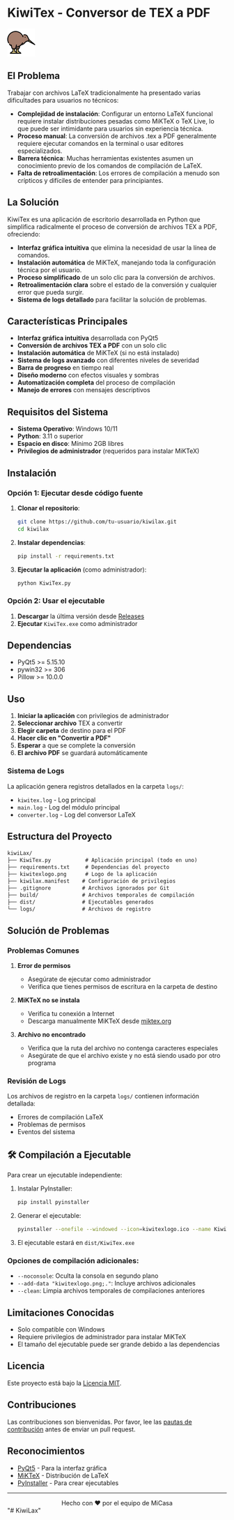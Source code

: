 # KiwiTex - Conversor de TEX a PDF

![KiwiTex Logo](logo.png)

## El Problema

Trabajar con archivos LaTeX tradicionalmente ha presentado varias dificultades para usuarios no técnicos:

- **Complejidad de instalación**: Configurar un entorno LaTeX funcional requiere instalar distribuciones pesadas como MiKTeX o TeX Live, lo que puede ser intimidante para usuarios sin experiencia técnica.
- **Proceso manual**: La conversión de archivos .tex a PDF generalmente requiere ejecutar comandos en la terminal o usar editores especializados.
- **Barrera técnica**: Muchas herramientas existentes asumen un conocimiento previo de los comandos de compilación de LaTeX.
- **Falta de retroalimentación**: Los errores de compilación a menudo son crípticos y difíciles de entender para principiantes.

## La Solución

KiwiTex es una aplicación de escritorio desarrollada en Python que simplifica radicalmente el proceso de conversión de archivos TEX a PDF, ofreciendo:

- **Interfaz gráfica intuitiva** que elimina la necesidad de usar la línea de comandos.
- **Instalación automática** de MiKTeX, manejando toda la configuración técnica por el usuario.
- **Proceso simplificado** de un solo clic para la conversión de archivos.
- **Retroalimentación clara** sobre el estado de la conversión y cualquier error que pueda surgir.
- **Sistema de logs detallado** para facilitar la solución de problemas.

## Características Principales

- **Interfaz gráfica intuitiva** desarrollada con PyQt5
- **Conversión de archivos TEX a PDF** con un solo clic
- **Instalación automática** de MiKTeX (si no está instalado)
- **Sistema de logs avanzado** con diferentes niveles de severidad
- **Barra de progreso** en tiempo real
- **Diseño moderno** con efectos visuales y sombras
- **Automatización completa** del proceso de compilación
- **Manejo de errores** con mensajes descriptivos

## Requisitos del Sistema

- **Sistema Operativo**: Windows 10/11
- **Python**: 3.11 o superior
- **Espacio en disco**: Mínimo 2GB libres
- **Privilegios de administrador** (requeridos para instalar MiKTeX)

## Instalación

### Opción 1: Ejecutar desde código fuente

1. **Clonar el repositorio**:
   ```bash
   git clone https://github.com/tu-usuario/kiwilax.git
   cd kiwilax
   ```

2. **Instalar dependencias**:
   ```bash
   pip install -r requirements.txt
   ```

3. **Ejecutar la aplicación** (como administrador):
   ```bash
   python KiwiTex.py
   ```

### Opción 2: Usar el ejecutable

1. **Descargar** la última versión desde [Releases](https://github.com/tu-usuario/kiwi-lax/releases)
2. **Ejecutar** `KiwiTex.exe` como administrador

## Dependencias

- PyQt5 >= 5.15.10
- pywin32 >= 306
- Pillow >= 10.0.0

## Uso

1. **Iniciar la aplicación** con privilegios de administrador
2. **Seleccionar archivo** TEX a convertir
3. **Elegir carpeta** de destino para el PDF
4. **Hacer clic en "Convertir a PDF"**
5. **Esperar** a que se complete la conversión
6. **El archivo PDF** se guardará automáticamente

### Sistema de Logs

La aplicación genera registros detallados en la carpeta `logs/`:
- `kiwitex.log` - Log principal
- `main.log` - Log del módulo principal
- `converter.log` - Log del conversor LaTeX

## Estructura del Proyecto

```
kiwiLax/
├── KiwiTex.py           # Aplicación principal (todo en uno)
├── requirements.txt     # Dependencias del proyecto
├── kiwitexlogo.png      # Logo de la aplicación
├── kiwilax.manifest    # Configuración de privilegios
├── .gitignore          # Archivos ignorados por Git
├── build/              # Archivos temporales de compilación
├── dist/               # Ejecutables generados
└── logs/               # Archivos de registro
```

## Solución de Problemas

### Problemas Comunes

1. **Error de permisos**
   - Asegúrate de ejecutar como administrador
   - Verifica que tienes permisos de escritura en la carpeta de destino

2. **MiKTeX no se instala**
   - Verifica tu conexión a Internet
   - Descarga manualmente MiKTeX desde [miktex.org](https://miktex.org/)

3. **Archivo no encontrado**
   - Verifica que la ruta del archivo no contenga caracteres especiales
   - Asegúrate de que el archivo existe y no está siendo usado por otro programa

### Revisión de Logs

Los archivos de registro en la carpeta `logs/` contienen información detallada:
- Errores de compilación LaTeX
- Problemas de permisos
- Eventos del sistema

## 🛠️ Compilación a Ejecutable

Para crear un ejecutable independiente:

1. Instalar PyInstaller:
   ```bash
   pip install pyinstaller
   ```

2. Generar el ejecutable:
   ```bash
   pyinstaller --onefile --windowed --icon=kiwitexlogo.ico --name KiwiTex KiwiTex.py
   ```

3. El ejecutable estará en `dist/KiwiTex.exe`

### Opciones de compilación adicionales:
- `--noconsole`: Oculta la consola en segundo plano
- `--add-data "kiwitexlogo.png;."`: Incluye archivos adicionales
- `--clean`: Limpia archivos temporales de compilaciones anteriores

## Limitaciones Conocidas

- Solo compatible con Windows
- Requiere privilegios de administrador para instalar MiKTeX
- El tamaño del ejecutable puede ser grande debido a las dependencias

## Licencia

Este proyecto está bajo la [Licencia MIT](LICENSE).

## Contribuciones

Las contribuciones son bienvenidas. Por favor, lee las [pautas de contribución](CONTRIBUTING.md) antes de enviar un pull request.

## Reconocimientos

- [PyQt5](https://pypi.org/project/PyQt5/) - Para la interfaz gráfica
- [MiKTeX](https://miktex.org/) - Distribución de LaTeX
- [PyInstaller](https://www.pyinstaller.org/) - Para crear ejecutables

---

<div align="center">
  Hecho con ❤️ por el equipo de MiCasa
</div>
"# KiwiLax" 
